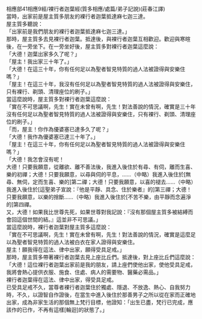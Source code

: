 相應部41相應9經/裸行者迦葉經(質多相應/處篇/弟子記說)(莊春江譯)  
當時，出家前是屋主質多朋友的裸行者迦葉抵達麻七迦三達。  
屋主質多聽說：  
「出家前是我們朋友的裸行者迦葉抵達麻七迦三達。」  
那時，屋主質多去見裸行者迦葉。抵達後，與裸行者迦葉互相歡迎。歡迎與寒暄後，在一旁坐下。在一旁坐好後，屋主質多對裸行者迦葉這麼說：  
「大德！迦葉出家多久了呢？」  
「屋主！我出家三十年了。」  
「大德！在這三十年，你有任何足以為聖者智見特質的過人法被證得與安樂住嗎？」  
「屋主！在這三十年，我沒有任何足以為聖者智見特質的過人法被證得與安樂住，只有裸行、剃頭、清理座位的刷子。」  
當這麼說時，屋主質多對裸行者迦葉這麼說：  
「實在不可思議啊，先生！實在未曾有啊，先生！對法善說的情況，確實是三十年沒有任何足以為聖者智見特質的過人法被證得與安樂住，只有裸行、剃頭、清理座位的刷子。」  
「而，屋主！你作為優婆塞已達多久了呢？」  
「大德！我作為優婆塞已達三十年了。」  
「屋主！在這三十年，你有任何足以為聖者智見特質的過人法被證得與安樂住嗎？」  
「大德！我怎會沒有呢！  
大德！只要我願意，從離欲、離不善法後，我進入後住於有尋、有伺，離而生喜、樂的初禪；大德！只要我願意，以尋與伺的平息，……（中略）我進入後住於[無尋、無伺，定而生喜、樂的]第二禪；大德！只要我願意，以喜的褪去……（中略）我進入後住於[這聖弟子宣說：『他是平靜、具念、住於樂者』的]第三禪；大德！只要我願意，以樂的捨斷……（中略）我進入後住於[不苦不樂，由平靜而念遍淨的]第四禪。  
又，大德！如果我比世尊先死，如果世尊對我記說：『沒有那個屋主質多被結縛而會回這個世間的結。』這並非不可思議。」  
當這麼說時，裸行者迦葉對屋主質多這麼說：  
「實在不可思議啊，先生！實在未曾有啊，先生！對法善說的情況，確實是這麼足以為聖者智見特質的過人法被白衣在家人證得與安樂住。  
屋主！願我得在這法、律中出家，願得受具足戒。」  
那時，屋主質多帶著裸行者迦葉去見上座比丘們。抵達後，對上座比丘們這麼說：  
「大德！這位裸行者迦葉出家前是我的朋友，請上座們使他出家，使他受具足戒，我將會熱心提供衣服、施食、住處、病人的需要物、醫藥必需品。」  
裸行者迦葉得在這法、律中出家，得受具足戒。  
已受具足戒不久，當尊者裸行者迦葉住於獨處、隱退、不放逸、熱心、自我努力時，不久，以證智自作證後，在當生中進入後住於那善男子之所以從在家而正確地出家，成為非家生活的那個無上梵行目標，他證知：「出生已盡，梵行已完成，應該作的已作，不再有這樣[輪迴]的狀態了。」  
  
  
